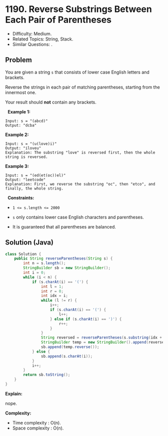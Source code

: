 # 1190. Reverse Substrings Between Each Pair of Parentheses

- Difficulty: Medium.
- Related Topics: String, Stack.
- Similar Questions: .

## Problem

You are given a string ```s``` that consists of lower case English letters and brackets.

Reverse the strings in each pair of matching parentheses, starting from the innermost one.

Your result should **not** contain any brackets.

 
**Example 1:**

```
Input: s = "(abcd)"
Output: "dcba"
```

**Example 2:**

```
Input: s = "(u(love)i)"
Output: "iloveu"
Explanation: The substring "love" is reversed first, then the whole string is reversed.
```

**Example 3:**

```
Input: s = "(ed(et(oc))el)"
Output: "leetcode"
Explanation: First, we reverse the substring "oc", then "etco", and finally, the whole string.
```

 
**Constraints:**


	
- ```1 <= s.length <= 2000```
	
- ```s``` only contains lower case English characters and parentheses.
	
- It is guaranteed that all parentheses are balanced.



## Solution (Java)

```java
class Solution {
    public String reverseParentheses(String s) {
        int n = s.length();
        StringBuilder sb = new StringBuilder();
        int i = 0;
        while (i < n) {
            if (s.charAt(i) == '(') {
                int l = 1;
                int r = 0;
                int idx = i;
                while (l != r) {
                    i++;
                    if (s.charAt(i) == '(') {
                        l++;
                    } else if (s.charAt(i) == ')') {
                        r++;
                    }
                }
                String reversed = reverseParentheses(s.substring(idx + 1, i));
                StringBuilder temp = new StringBuilder().append(reversed);
                sb.append(temp.reverse());
            } else {
                sb.append(s.charAt(i));
            }
            i++;
        }
        return sb.toString();
    }
}
```

**Explain:**

nope.

**Complexity:**

* Time complexity : O(n).
* Space complexity : O(n).
